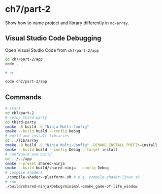 # ch7/part-2

Show how to name project and library differently in `mc-array`.

## Visual Studio Code Debugging

Open Visual Studio Code from `ch7/part-2/app`

```bash
cd ch7/part-2/app
code .

# or

code ch7/part-2/app
```

## Commands

```bash
# start
cd ch7/part-2
# setup third-party
cd third-party
cmake -B build -G "Ninja Multi-Config"
cmake --build build --config Debug
# build and install libraries
cd ../lib/array
cmake -B build -G "Ninja Multi-Config" -DCMAKE_INSTALL_PREFIX=install
cmake --build build --config Debug --target install
# configure and build
cd ../../app
cmake --preset shared-ninja
cmake --build build/shared-ninja --config Debug
# compile shaders
./compile-shader-<platform>.sh # e.g. compile-shader-linux.sh
# run
./build/shared-ninja/Debug/minimal-cmake_game-of-life_window
```
